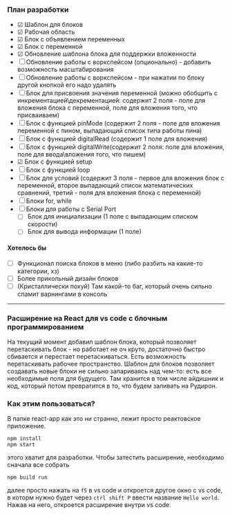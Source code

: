 ### План разработки

 - &#x2611; Шаблон для блоков
 - &#x2611; Рабочая область
 - &#x2611; Блок с объявлением переменных
 - &#x2611; Блок с переменной
 - &#x2611; Обновление шаблона блока для поддержки вложенности
 - &#x2610; Обновление работы с воркспейсом (опционально) - добавить возможность масштабирования
 - &#x2610; Обновление работы с воркспейсом - при нажатии по блоку другой кнопкой его надо удалять
 - &#x2610; Блок для присвоения значения переменной (можно обобщить с инкрементацией\декрементацией: содержит 2 поля - поле для вложения блока с переменной, поле для вложения того, что присваиваем)
 - &#x2610; Блок с функцией pinMode (содержит 2 поля - поле для вложения переменной с пином, выпадающий список типа работы пина)
 - &#x2610; Блок с функцией digitalRead (содержит 1 поле для вложения)
 - &#x2610; Блок с функцией digitalWrite(содержит 2 поля: поле для вложения, поле для ввода\вложения того, что пишем)
 - &#x2611; Блок с функцией setup
 - &#x2610; Блок с функцией loop 
 - &#x2610; Блок для условий (содержит 3 поля - первое для вложения блок с переменной, второе выпадающий список математических сравнений, третий - поля для вложения блока с переменной)
 - &#x2610; Блоки for, while
 - &#x2610; Блоки для работы с Serial Port 
    - &#x2610; Блок для инициализации (1 поле с выпадающим списком скорости)
    - &#x2610; Блок для вывода информации (1 поле)

#### Хотелось бы
- &#x2610; Функционал поиска блоков в меню (либо разбить на какие-то категории, хз)
- &#x2610; Более прикольный дизайн блоков
- &#x2610; (Кристаллически похуй) Там какой-то баг, который очень сильно спамит варнингами в консоль

---

### Расширение на React для vs code с блочным программированием
На текущий момент добавил шаблон блока, который позволяет перетаскивать блок - но работает не оч круто, достаточно быстро сбивается и перестает перетаскиваться. Есть возможность перетаскивать рабочее пространство. Шаблон для блоков позволяет создавать новые блоки не сильно запариваясь над чем-то: есть все необходимые поля для будущего. Там хранится в том числе айдишник и код, который потом превратится в то, что будем заливать на Рудирон. 

### Как этим пользоваться?
В папке react-app как это ни странно, лежит просто реактовское приложение. 
```
npm install
npm start
```
этого хватит для разработки. Чтобы затестить расширение, необходимо сначала все собрать
```
npm build run
```
далее просто нажать на `f5` в vs code и откроется другое окно с vs code, в которм нужно будет через `ctrl shift P` ввести название `Hello world`. Нажав на него, откроется расширение внутри vs code.


